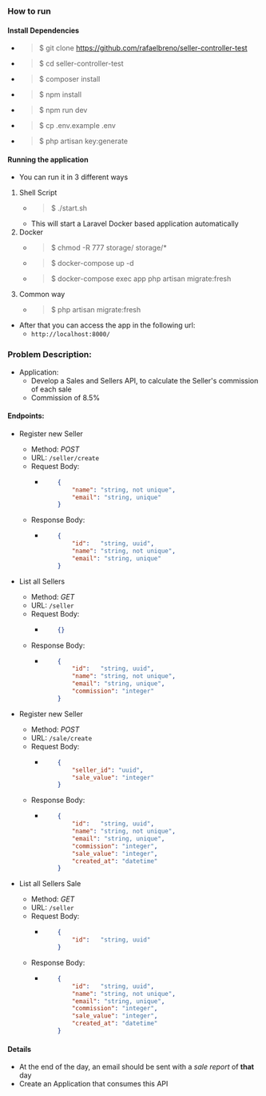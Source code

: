 ### How to run
#### Install Dependencies
- > $ git clone https://github.com/rafaelbreno/seller-controller-test
- > $ cd seller-controller-test
- > $ composer install
- > $ npm install
- > $ npm run dev
- > $ cp .env.example .env
- > $ php artisan key:generate
#### Running the application
- You can run it in 3 different ways
1. Shell Script
    - > $ ./start.sh
    - This will start a Laravel Docker based application automatically
2. Docker
    - > $ chmod -R 777 storage/ storage/*
    - > $ docker-compose up -d
    - > $ docker-compose exec app php artisan migrate:fresh
3. Common way
    - > $ php artisan migrate:fresh
- After that you can access the app in the following url:
    - `http://localhost:8000/`
### Problem Description:
- Application:
    - Develop a Sales and Sellers API, to calculate the Seller's commission of each sale 
    - Commission of 8.5%
#### Endpoints:
- Register new Seller
    - Method: _POST_
    - URL: `/seller/create`
    - Request Body:
        -   ```json
                {
                    "name": "string, not unique",
                    "email": "string, unique"
                }
            ```
    - Response Body:
        -   ```json
                {
                    "id":   "string, uuid",
                    "name": "string, not unique",
                    "email": "string, unique"
                }
            ```
- List all Sellers
    - Method: _GET_
    - URL: `/seller`
    - Request Body:
        -   ```json
                {}
            ```
    - Response Body:
        -   ```json
                {
                    "id":   "string, uuid",
                    "name": "string, not unique",
                    "email": "string, unique",
                    "commission": "integer" 
                }
            ```
- Register new Seller
    - Method: _POST_
    - URL: `/sale/create`
    - Request Body:
        -   ```json
                {
                    "seller_id": "uuid",
                    "sale_value": "integer"
                }
            ```
    - Response Body:
        -   ```json
                {
                    "id":   "string, uuid",
                    "name": "string, not unique",
                    "email": "string, unique",
                    "commission": "integer",
                    "sale_value": "integer",
                    "created_at": "datetime"
                }
            ```

- List all Sellers Sale
    - Method: _GET_
    - URL: `/seller`
    - Request Body:
        -   ```json
                {
                    "id":   "string, uuid"
                }
            ```
    - Response Body:
        -   ```json
                {
                    "id":   "string, uuid",
                    "name": "string, not unique",
                    "email": "string, unique",
                    "commission": "integer",
                    "sale_value": "integer",
                    "created_at": "datetime"
                }
            ```
#### Details
- At the end of the day, an email should be sent with a _sale report_ of __that__ day
- Create an Application that consumes this API
